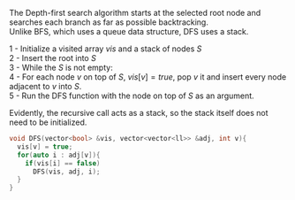 The Depth-first search algorithm starts at the selected root node and searches each branch as far as possible backtracking.  
Unlike BFS, which uses a queue data structure, DFS uses a stack.  
  
1 - Initialize a visited array $vis$ and a stack of nodes $S$  
2 - Insert the root into $S$  
3 - While the $S$ is not empty:  
4 - For each node $v$ on top of $S$, $vis[v] = true$, pop $v$ it and insert every node adjacent to $v$ into $S$.  
5 - Run the DFS function with the node on top of $S$ as an argument.  

Evidently, the recursive call acts as a stack, so the stack itself does not need to be initialized.  
  
```c++
void DFS(vector<bool> &vis, vector<vector<ll>> &adj, int v){
  vis[v] = true;
  for(auto i : adj[v]){
    if(vis[i] == false)
      DFS(vis, adj, i);
  } 
} 
```
